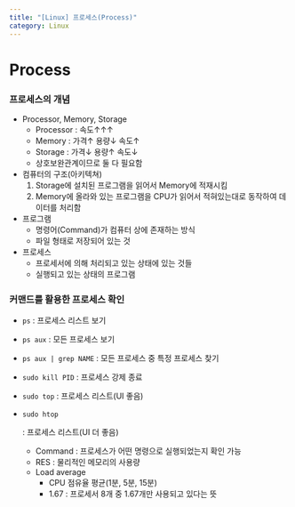 ```yaml
---
title: "[Linux] 프로세스(Process)"
category: Linux
---
```


# Process

### 프로세스의 개념

- Processor, Memory, Storage
    - Processor : 속도↑↑↑
    - Memory : 가격↑ 용량↓ 속도↑
    - Storage : 가격↓ 용량↑ 속도↓
    - 상호보완관계이므로 둘 다 필요함
- 컴퓨터의 구조(아키텍쳐)
    1. Storage에 설치된 프로그램을 읽어서 Memory에 적재시킴
    2. Memory에 올라와 있는 프로그램을 CPU가 읽어서 적혀있는대로 동작하여 데이터를 처리함
- 프로그램
    - 명령어(Command)가 컴퓨터 상에 존재하는 방식
    - 파일 형태로 저장되어 있는 것
- 프로세스
    - 프로세서에 의해 처리되고 있는 상태에 있는 것들
    - 실행되고 있는 상태의 프로그램

### 커맨드를 활용한 프로세스 확인

- `ps` : 프로세스 리스트 보기

- `ps aux` : 모든 프로세스 보기

- `ps aux | grep NAME` : 모든 프로세스 중 특정 프로세스 찾기

- `sudo kill PID` : 프로세스 강제 종료

- `sudo top` : 프로세스 리스트(UI 좋음)

- `sudo htop`

     : 프로세스 리스트(UI 더 좋음)

    - Command : 프로세스가 어떤 명령으로 실행되었는지 확인 가능
    - RES : 물리적인 메모리의 사용량
    - Load average
        - CPU 점유율 평균(1분, 5분, 15분)
        - 1.67 : 프로세서 8개 중 1.67개만 사용되고 있다는 뜻